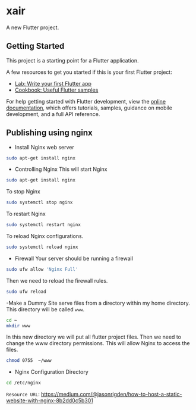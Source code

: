 # xair

A new Flutter project.

## Getting Started

This project is a starting point for a Flutter application.

A few resources to get you started if this is your first Flutter project:

- [Lab: Write your first Flutter app](https://docs.flutter.dev/get-started/codelab)
- [Cookbook: Useful Flutter samples](https://docs.flutter.dev/cookbook)

For help getting started with Flutter development, view the
[online documentation](https://docs.flutter.dev/), which offers tutorials,
samples, guidance on mobile development, and a full API reference.

## Publishing using nginx
- Install Nginx web server
```bash
sudo apt-get install nginx
```
- Controlling Nginx
This will start Nginx
```bash
sudo apt-get install nginx
```

To stop Nginx
```bash
sudo systemctl stop nginx
```

To restart Nginx
```bash
sudo systemctl restart nginx
```

To reload Nginx configurations.
```bash
sudo systemctl reload nginx
```
- Firewall
Your server should be running a firewall
```bash
sudo ufw allow 'Nginx Full'
```

Then we need to reload the firewall rules.
```bash
sudo ufw reload
```

-Make a Dummy Site
serve files from a directory within my home directory. This directory will be called `www`.
```bash
cd ~
mkdir www
```
In this new directory we will put all flutter project files.
Then we need to change the www directory permissions. This will allow Nginx to access the files.
```bash
chmod 0755  ~/www
```
- Nginx Configuration Directory
```bash
cd /etc/nginx
```

`Resource URL`:
https://medium.com/@jasonrigden/how-to-host-a-static-website-with-nginx-8b2dd0c5b301
